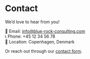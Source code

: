 # Contact

We’d love to hear from you!

📧 Email: info@blue-rock-consulting.com  
📞 Phone: +45 12 34 56 78  
📍 Location: Copenhagen, Denmark

Or reach out through our [contact form](#).
